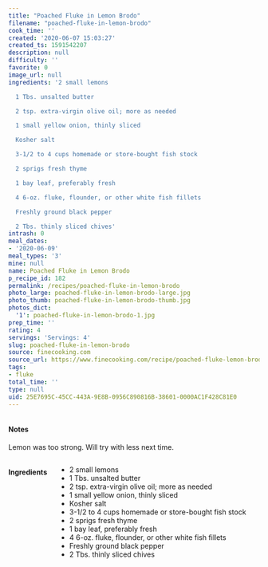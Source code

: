 ```yaml
---
title: "Poached Fluke in Lemon Brodo"
filename: "poached-fluke-in-lemon-brodo"
cook_time: ''
created: '2020-06-07 15:03:27'
created_ts: 1591542207
description: null
difficulty: ''
favorite: 0
image_url: null
ingredients: '2 small lemons

  1 Tbs. unsalted butter

  2 tsp. extra-virgin olive oil; more as needed

  1 small yellow onion, thinly sliced

  Kosher salt

  3-1/2 to 4 cups homemade or store-bought fish stock

  2 sprigs fresh thyme

  1 bay leaf, preferably fresh

  4 6-oz. fluke, flounder, or other white fish fillets

  Freshly ground black pepper

  2 Tbs. thinly sliced chives'
intrash: 0
meal_dates:
- '2020-06-09'
meal_types: '3'
mine: null
name: Poached Fluke in Lemon Brodo
p_recipe_id: 182
permalink: /recipes/poached-fluke-in-lemon-brodo
photo_large: poached-fluke-in-lemon-brodo-large.jpg
photo_thumb: poached-fluke-in-lemon-brodo-thumb.jpg
photos_dict:
  '1': poached-fluke-in-lemon-brodo-1.jpg
prep_time: ''
rating: 4
servings: 'Servings: 4'
slug: poached-fluke-in-lemon-brodo
source: finecooking.com
source_url: https://www.finecooking.com/recipe/poached-fluke-lemon-brodo
tags:
- fluke
total_time: ''
type: null
uid: 25E7695C-45CC-443A-9E8B-0956C890816B-38601-0000AC1F428C81E0
---
```

<div class="large-8 medium-7 columns" id="writeup">		<div id="notes"><h4>Notes</h4>
<div class="box box-notes"><p>Lemon was too strong. Will try with less next time.</p>
</div></div>	</div><!-- #writeup -->
</div><!-- #row-one -->
<div class="row" id="row-two">	<div class="medium-4 small-5 columns" id="ingredients"><h4>Ingredients</h4><div class="box box-ingredients content"><ul>
<li>2 small lemons</li>
<li>1 Tbs. unsalted butter</li>
<li>2 tsp. extra-virgin olive oil; more as needed</li>
<li>1 small yellow onion, thinly sliced</li>
<li>Kosher salt</li>
<li>3-1/2 to 4 cups homemade or store-bought fish stock</li>
<li>2 sprigs fresh thyme</li>
<li>1 bay leaf, preferably fresh</li>
<li>4 6-oz. fluke, flounder, or other white fish fillets</li>
<li>Freshly ground black pepper</li>
<li>2 Tbs. thinly sliced chives</li>
</ul>
</div>	</div>	<div class="medium-6 small-7 columns" id="directions">	</div>